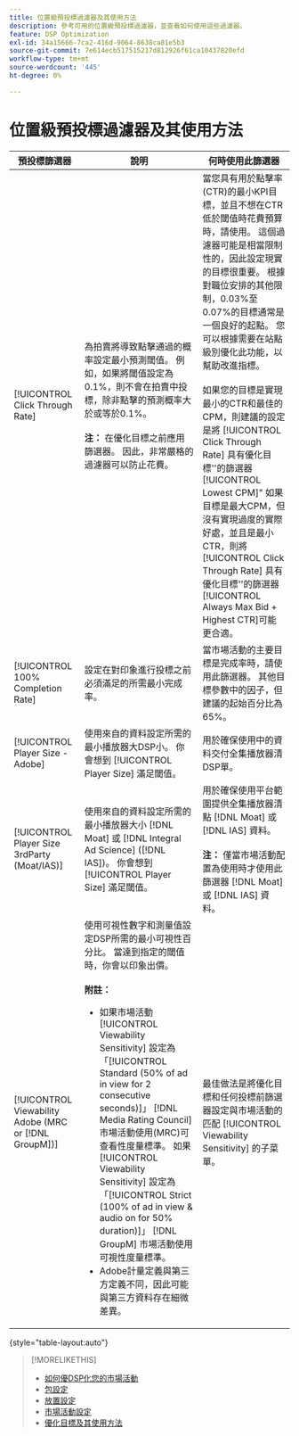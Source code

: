 ```yaml
---
title: 位置級預投標過濾器及其使用方法
description: 參考可用的位置級預投標過濾器，並查看如何使用這些過濾器。
feature: DSP Optimization
exl-id: 34a15666-7ca2-416d-9064-8638ca81e5b3
source-git-commit: 7e614ecb517515217d812926f61ca10437820efd
workflow-type: tm+mt
source-wordcount: '445'
ht-degree: 0%

---
```


# 位置級預投標過濾器及其使用方法

| 預投標篩選器 | 說明 | 何時使用此篩選器 |
| ---------------| ----------- | ---------------------- |
| [!UICONTROL Click Through Rate] | 為拍賣將導致點擊通過的概率設定最小預測閾值。 例如，如果將閾值設定為0.1%，則不會在拍賣中投標，除非點擊的預測概率大於或等於0.1%。<br><br><b>注：</b> 在優化目標之前應用篩選器。 因此，非常嚴格的過濾器可以防止花費。 | 當您具有用於點擊率(CTR)的最小KPI目標，並且不想在CTR低於閾值時花費預算時，請使用。 這個過濾器可能是相當限制性的，因此設定現實的目標很重要。 根據對職位安排的其他限制，0.03%至0.07%的目標通常是一個良好的起點。 您可以根據需要在站點級別優化此功能，以幫助改進指標。<br><br>如果您的目標是實現最小的CTR和最佳的CPM，則建議的設定是將 [!UICONTROL Click Through Rate] 具有優化目標&#39;&#39;的篩選器[!UICONTROL Lowest CPM]&quot; 如果目標是最大CPM，但沒有實現過度的實際好處，並且是最小CTR，則將 [!UICONTROL Click Through Rate] 具有優化目標&#39;&#39;的篩選器[!UICONTROL Always Max Bid + Highest CTR]可能更合適。 |
| [!UICONTROL 100% Completion Rate] | 設定在對印象進行投標之前必須滿足的所需最小完成率。 | 當市場活動的主要目標是完成率時，請使用此篩選器。 其他目標參數中的因子，但建議的起始百分比為65%。 |
| [!UICONTROL Player Size - Adobe] | 使用來自的資料設定所需的最小播放器大DSP小。 你會想到 [!UICONTROL Player Size] 滿足閾值。 | 用於確保使用中的資料交付全集播放器清DSP單。 |
| [!UICONTROL Player Size 3rdParty (Moat/IAS)] | 使用來自的資料設定所需的最小播放器大小 [!DNL Moat] 或 [!DNL Integral Ad Science] ([!DNL IAS])。 你會想到 [!UICONTROL Player Size] 滿足閾值。 | 用於確保使用平台範圍提供全集播放器清點 [!DNL Moat] 或 [!DNL IAS] 資料。<br><br><b>注：</b> 僅當市場活動配置為使用時才使用此篩選器 [!DNL Moat] 或 [!DNL IAS] 資料。 |
| [!UICONTROL Viewability Adobe (MRC or [!DNL GroupM])] | 使用可視性數字和測量值設定DSP所需的最小可視性百分比。 當達到指定的閾值時，你會以印象出價。<br><br><b>附註：</b><ul><li>如果市場活動 [!UICONTROL Viewability Sensitivity] 設定為「[!UICONTROL Standard (50% of ad in view for 2 consecutive seconds)]」 [!DNL Media Rating Council] 市場活動使用(MRC)可查看性度量標準。 如果 [!UICONTROL Viewability Sensitivity] 設定為「[!UICONTROL Strict (100% of ad in view & audio on for 50% duration)]」 [!DNL GroupM] 市場活動使用可視性度量標準。</li><li>Adobe計量定義與第三方定義不同，因此可能與第三方資料存在細微差異。</li></ul> | 最佳做法是將優化目標和任何投標前篩選器設定與市場活動的匹配 [!UICONTROL Viewability Sensitivity] 的子菜單。 |

{style="table-layout:auto"}

>[!MORELIKETHIS]
>
>* [如何優DSP化您的市場活動](optimization-how-dsp-optimizes-campaigns.md)
>* [包設定](/help/dsp/campaign-management/packages/package-settings.md)
>* [放置設定](/help/dsp/campaign-management/placements/placement-settings.md)
>* [市場活動設定](/help/dsp/campaign-management/campaigns/campaign-settings.md)
>* [優化目標及其使用方法](optimization-goals.md)

